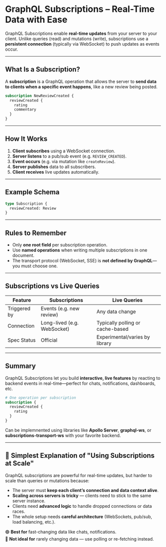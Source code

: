 # GraphQL Subscriptions – Real-Time Data with Ease

GraphQL Subscriptions enable **real-time updates** from your server to your client. Unlike queries (read) and mutations (write), subscriptions use a **persistent connection** (typically via WebSocket) to push updates as events occur.

---

## What Is a Subscription?

A **subscription** is a GraphQL operation that allows the server to **send data to clients when a specific event happens**, like a new review being posted.

```graphql
subscription NewReviewCreated {
  reviewCreated {
    rating
    commentary
  }
}
```

---

## How It Works

1. **Client subscribes** using a WebSocket connection.
2. **Server listens** to a pub/sub event (e.g. `REVIEW_CREATED`).
3. **Event occurs** (e.g. via mutation like `createReview`).
4. **Server publishes** data to all subscribers.
5. **Client receives** live updates automatically.

---

## Example Schema

```graphql
type Subscription {
  reviewCreated: Review
}
```

---

## Rules to Remember

- Only **one root field** per subscription operation.
- Use **named operations** when writing multiple subscriptions in one document.
- The transport protocol (WebSocket, SSE) is **not defined by GraphQL**—you must choose one.

---

## Subscriptions vs Live Queries

| Feature       | Subscriptions                 | Live Queries                      |
|---------------|-------------------------------|------------------------------------|
| Triggered by  | Events (e.g. new review)      | Any data change                   |
| Connection    | Long-lived (e.g. WebSocket)   | Typically polling or cache-based  |
| Spec Status   | Official                      | Experimental/varies by library    |

---

## Summary

GraphQL Subscriptions let you build **interactive, live features** by reacting to backend events in real-time—perfect for chats, notifications, dashboards, etc.

```graphql
# One operation per subscription
subscription {
  reviewCreated {
    rating
  }
}
```

Can be implemnented using libraries like **Apollo Server**, **graphql-ws**, or **subscriptions-transport-ws** with your favorite backend.

---
## 🧠 Simplest Explanation of "Using Subscriptions at Scale"

GraphQL subscriptions are powerful for real-time updates, but harder to scale than queries or mutations because:

- The server must **keep each client’s connection and data context alive**.
- **Scaling across servers is tricky** — clients need to stick to the same server instance.
- Clients need **advanced logic** to handle dropped connections or data races.
- The whole setup needs **careful architecture** (WebSockets, pub/sub, load balancing, etc.).

🟢 **Best for** fast-changing data like chats, notifications.  
🔴 **Not ideal for** rarely changing data — use polling or re-fetching instead.

